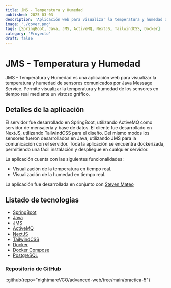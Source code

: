 ```yaml
---
title: JMS - Temperatura y Humedad
published: 2025-03-03
description: 'Aplicación web para visualizar la temperatura y humedad de sensores comunicados por Java Message Service.'
image: './cover.png'
tags: [SpringBoot, Java, JMS, ActiveMQ, NextJS, TailwindCSS, Docker]
category: 'Proyecto'
draft: false
---
```


# JMS - Temperatura y Humedad

JMS - Temperatura y Humedad es una aplicación web para visualizar la temperatura y humedad de sensores comunicados por Java Message Service. Permite visualizar la temperatura y humedad de los sensores en tiempo real mediante un vistoso gráfico.


## Detalles de la aplicación


El servidor fue desarrollado en SpringBoot, utilizando ActiveMQ como servidor de mensajería y base de datos. El cliente fue desarrollado en NextJS, utilizando TailwindCSS para el diseño. Del mismo modos los sensores fueron desarrollados en Java, utilizando JMS para la comunicación con el servidor. Toda la aplicación se encuentra dockerizada, permitiendo una fácil instalación y despliegue en cualquier servidor.

La aplicación cuenta con las siguientes funcionalidades:

- Visualización de la temperatura en tiempo real.
- Visualización de la humedad en tiempo real.

La aplicación fue desarrollada en conjunto con [Steven Mateo](https://www.linkedin.com/in/steven-manuel-mateo-ramos-6626152b2/)

## Listado de tecnologías

- [SpringBoot](https://spring.io/projects/spring-boot)
- [Java](https://www.java.com/)
- [JMS](https://javaee.github.io/tutorial/jms.html)
- [ActiveMQ](https://activemq.apache.org/)
- [NextJS](https://nextjs.org/)
- [TailwindCSS](https://tailwindcss.com)
- [Docker](https://www.docker.com/)
- [Docker Compose](https://docs.docker.com/compose/)
- [PostgreSQL](https://www.postgresql.org/)

### Repositorio de GitHub

::github{repo="nightmareVCO/advanced-web/tree/main/practica-5"}
